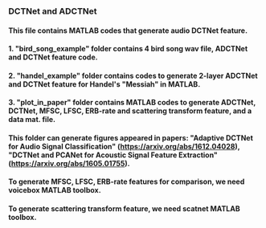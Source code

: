 ### DCTNet and ADCTNet
#### This file contains MATLAB codes that generate audio DCTNet feature. 
#### 1. "bird_song_example" folder contains 4 bird song wav file, ADCTNet and DCTNet feature code.
#### 2. "handel_example" folder contains codes to generate 2-layer ADCTNet and DCTNet feature for Handel's "Messiah" in MATLAB.
#### 3. "plot_in_paper" folder contains MATLAB codes to generate ADCTNet, DCTNet, MFSC, LFSC, ERB-rate and scattering transform feature, and a data mat. file. 
#### This folder can generate figures appeared in papers: "Adaptive DCTNet for Audio Signal Classification" (https://arxiv.org/abs/1612.04028), "DCTNet and PCANet for Acoustic Signal Feature Extraction" (https://arxiv.org/abs/1605.01755).
#### To generate MFSC, LFSC, ERB-rate features for comparison, we need voicebox MATLAB toolbox. 
#### To generate scattering transform feature, we need scatnet MATLAB toolbox. 
